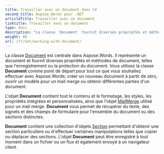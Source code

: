 ```yaml
---
title: Travailler avec un document dans C#
second_title: Aspose.Words pour .NET
articleTitle: Travailler avec un document
linktitle: Travailler avec un document
type: docs
description: "La classe `Document` fournit diverses propriétés et méthodes de document utilisant C#. Vous utilisez la classe `Document` comme point de départ pour tout ce que vous souhaitez effectuer avec Aspose.Words pour .NET. L'objet `Document` peut être enregistré dans un fichier ou un flux et également envoyé à un navigateur."
weight: 40
url: /fr/net/working-with-document/
---
```


La classe [Document](https://reference.aspose.com/words/net/aspose.words/document/) est centrale dans Aspose.Words. Il représente un document et fournit diverses propriétés et méthodes de document, telles que l'enregistrement ou la protection du document. Vous utilisez la classe **Document** comme point de départ pour tout ce que vous souhaitez effectuer avec Aspose.Words: créer un nouveau document à partir de zéro, ouvrir un modèle pour un mail merge ou obtenir différentes parties d'un document.

L'objet **Document** contient tout le contenu et le formatage, les styles, les propriétés intégrées et personnalisées, ainsi que l'objet [MailMerge](https://reference.aspose.com/words/net/aspose.words.mailmerging/mailmerge/) utilisé pour un mail merge. **Document** vous permet de récupérer du texte, des signets et des champs de formulaire pour l'ensemble du document ou des sections distinctes.

**Document** contient une collection d'objets [Section](https://reference.aspose.com/words/net/aspose.words/section/) permettant d'obtenir une section particulière ou d'effectuer certaines manipulations telles que copier ou déplacer des sections. L'objet **Document** peut être enregistré à tout moment dans un fichier ou un flux et également envoyé à un navigateur client.
